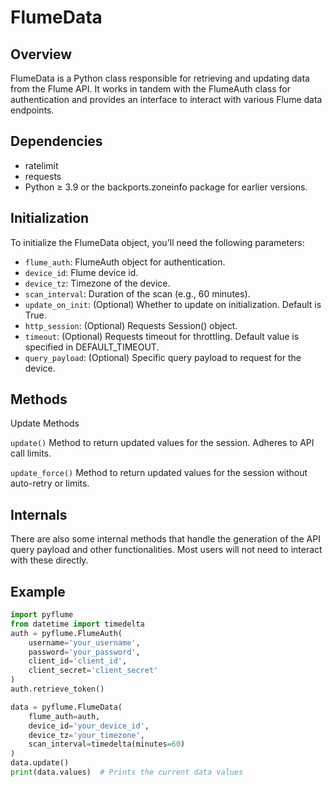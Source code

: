 # FlumeData
## Overview
FlumeData is a Python class responsible for retrieving and updating data from the Flume API. It works in tandem with the FlumeAuth class for authentication and provides an interface to interact with various Flume data endpoints.

## Dependencies
 - ratelimit
 - requests
 - Python ≥ 3.9 or the backports.zoneinfo package for earlier versions.

## Initialization
To initialize the FlumeData object, you'll need the following parameters:

 - `flume_auth`: FlumeAuth object for authentication.
 - `device_id`: Flume device id.
 - `device_tz`: Timezone of the device.
 - `scan_interval`: Duration of the scan (e.g., 60 minutes).
 - `update_on_init`: (Optional) Whether to update on initialization. Default is True.
 - `http_session`: (Optional) Requests Session() object.
 - `timeout`: (Optional) Requests timeout for throttling. Default value is specified in DEFAULT_TIMEOUT.
 - `query_payload`: (Optional) Specific query payload to request for the device.

## Methods
Update Methods

`update()`
Method to return updated values for the session. Adheres to API call limits.

`update_force()`
Method to return updated values for the session without auto-retry or limits.

## Internals
There are also some internal methods that handle the generation of the API query payload and other functionalities. Most users will not need to interact with these directly.

## Example
```python
import pyflume
from datetime import timedelta
auth = pyflume.FlumeAuth(
    username='your_username',
    password='your_password',
    client_id='client_id',
    client_secret='client_secret'
)
auth.retrieve_token()

data = pyflume.FlumeData(
    flume_auth=auth,
    device_id='your_device_id',
    device_tz='your_timezone',
    scan_interval=timedelta(minutes=60)
)
data.update()
print(data.values)  # Prints the current data values
```